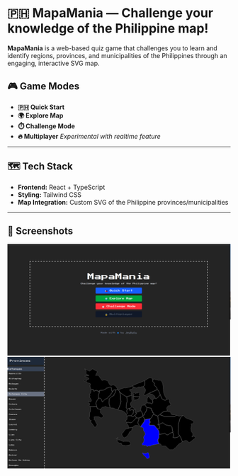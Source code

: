 # 🇵🇭 MapaMania — Challenge your knowledge of the Philippine map!

**MapaMania** is a web-based quiz game that challenges you to learn and identify regions, provinces, and municipalities of the Philippines through an engaging, interactive SVG map.

## 🎮 Game Modes

- **🇵🇭 Quick Start**  
- **🌍 Explore Map**  
- **⏱️ Challenge Mode**  
- **🔥 Multiplayer** *Experimental with realtime feature*  

---

## 🗺️ Tech Stack

- **Frontend:** React + TypeScript  
- **Styling:** Tailwind CSS  
- **Map Integration:** Custom SVG of the Philippine provinces/municipalities  

---

## 📸 Screenshots

![alt text](image.png)
![alt text](image-5.png)